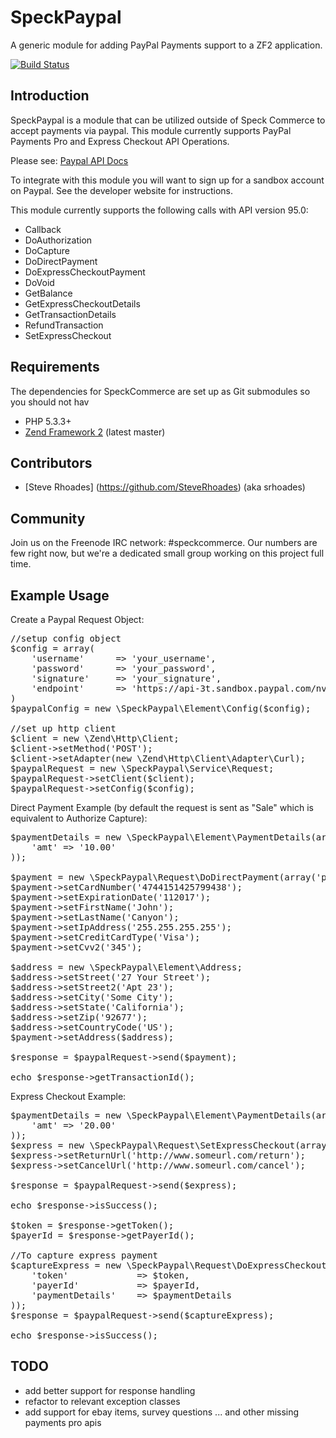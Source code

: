 SpeckPaypal
===========

A generic module for adding PayPal Payments support to a ZF2 application.

[![Build Status](https://secure.travis-ci.org/steverhoades/SpeckPaypal.png)](http://travis-ci.org/steverhoades/SpeckPaypal)

Introduction
------------

SpeckPaypal is a module that can be utilized outside of Speck Commerce to accept payments via paypal.
This module currently supports PayPal Payments Pro and Express Checkout API Operations.

Please see: [Paypal API Docs](https://cms.paypal.com/us/cgi-bin/?cmd=_render-content&content_ID=developer/howto_api_reference)

To integrate with this module you will want to sign up for a sandbox account on Paypal. See the developer website for instructions.

This module currently supports the following calls with API version 95.0:
* Callback
* DoAuthorization
* DoCapture
* DoDirectPayment
* DoExpressCheckoutPayment
* DoVoid
* GetBalance
* GetExpressCheckoutDetails
* GetTransactionDetails
* RefundTransaction
* SetExpressCheckout

Requirements
------------

The dependencies for SpeckCommerce are set up as Git submodules so you should not hav

* PHP 5.3.3+
* [Zend Framework 2](https://github.com/zendframework/zf2) (latest master)


Contributors
------------

* [Steve Rhoades] (https://github.com/SteveRhoades) (aka srhoades)


Community
---------

Join us on the Freenode IRC network: #speckcommerce. Our numbers are few right
now, but we're a dedicated small group working on this project full time.


Example Usage
-------------

Create a Paypal Request Object:
<pre>
//setup config object
$config = array(
    'username'      => 'your_username',
    'password'      => 'your_password',
    'signature'     => 'your_signature',
    'endpoint'      => 'https://api-3t.sandbox.paypal.com/nvp' //this is sandbox endpoint
)
$paypalConfig = new \SpeckPaypal\Element\Config($config);

//set up http client
$client = new \Zend\Http\Client;
$client->setMethod('POST');
$client->setAdapter(new \Zend\Http\Client\Adapter\Curl);
$paypalRequest = new \SpeckPaypal\Service\Request;
$paypalRequest->setClient($client);
$paypalRequest->setConfig($config);
</pre>

Direct Payment Example (by default the request is sent as "Sale" which is equivalent to Authorize Capture):
<pre>
$paymentDetails = new \SpeckPaypal\Element\PaymentDetails(array(
    'amt' => '10.00'
));

$payment = new \SpeckPaypal\Request\DoDirectPayment(array('paymentDetails' => $paymentDetails));
$payment->setCardNumber('4744151425799438');
$payment->setExpirationDate('112017');
$payment->setFirstName('John');
$payment->setLastName('Canyon');
$payment->setIpAddress('255.255.255.255');
$payment->setCreditCardType('Visa');
$payment->setCvv2('345');

$address = new \SpeckPaypal\Element\Address;
$address->setStreet('27 Your Street');
$address->setStreet2('Apt 23');
$address->setCity('Some City');
$address->setState('California');
$address->setZip('92677');
$address->setCountryCode('US');
$payment->setAddress($address);

$response = $paypalRequest->send($payment);

echo $response->getTransactionId();
</pre>

Express Checkout Example:
<pre>
$paymentDetails = new \SpeckPaypal\Element\PaymentDetails(array(
    'amt' => '20.00'
));
$express = new \SpeckPaypal\Request\SetExpressCheckout(array('paymentDetails' => $paymentDetails));
$express->setReturnUrl('http://www.someurl.com/return');
$express->setCancelUrl('http://www.someurl.com/cancel');

$response = $paypalRequest->send($express);

echo $response->isSuccess();

$token = $response->getToken();
$payerId = $response->getPayerId();

//To capture express payment
$captureExpress = new \SpeckPaypal\Request\DoExpressCheckoutPayment(array(
    'token'             => $token,
    'payerId'           => $payerId,
    'paymentDetails'    => $paymentDetails
));
$response = $paypalRequest->send($captureExpress);

echo $response->isSuccess();
</pre>

TODO
----
* add better support for response handling
* refactor to relevant exception classes
* add support for ebay items, survey questions ... and other missing payments pro apis